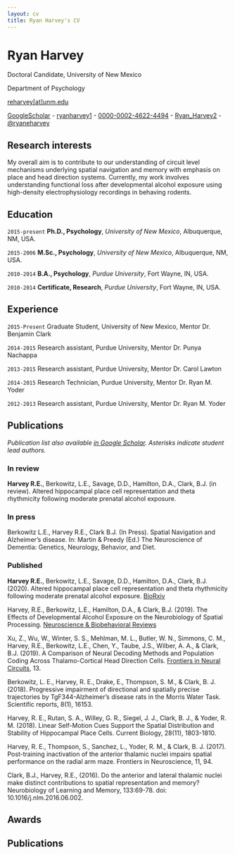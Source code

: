 ```yaml
---
layout: cv
title: Ryan Harvey's CV
---
```

# Ryan Harvey
Doctoral Candidate, University of New Mexico 

Department of Psychology

<a href="reharvey[at]unm.edu">reharvey[at]unm.edu</a>


<div id="webaddress">
  <a href="https://scholar.google.com/citations?user=3aAH9kEAAAAJ&hl=en"><i class="ai ai-google-scholar"></i> GoogleScholar</a> - 
  <a href="https://github.com/ryanharvey1"><i class="fab fa-github"></i> ryanharvey1</a> - 
  <a href="https://orcid.org/0000-0002-4622-4494"><i class="ai ai-orcid"></i> 0000-0002-4622-4494</a> - 
  <a href="https://www.researchgate.net/profile/Ryan_Harvey2"><i class="ai ai-researchgate"></i> Ryan_Harvey2</a> - 
  <a href="https://twitter.com/ryaneharvey"><i class="fab fa-twitter"></i> @ryaneharvey</a>
</div>


## Research interests

My overall aim is to contribute to our understanding of circuit level mechanisms underlying  spatial navigation and memory with emphasis on place and head direction systems. Currently, my work involves understanding functional loss after developmental alcohol exposure using high-density electrophysiology recordings in behaving rodents.


## Education

`2015-present`
**Ph.D., Psychology**, *University of New Mexico*, Albuquerque, NM, USA.

`2015-2006`
**M.Sc., Psychology**, *University of New Mexico*, Albuquerque, NM, USA.

`2010-2014`
**B.A., Psychology**, *Purdue University*, Fort Wayne, IN, USA.

`2010-2014`
**Certificate, Research**, *Purdue University*, Fort Wayne, IN, USA.

## Experience

`2015-Present`
Graduate Student, University of New Mexico, Mentor Dr. Benjamin Clark

`2014-2015`
Research assistant, Purdue University, Mentor Dr. Punya Nachappa

`2013-2015`
Research assistant, Purdue University, Mentor Dr. Carol Lawton

`2014-2015`
Research Technician, Purdue University, Mentor Dr. Ryan M. Yoder

`2012-2013`
Research assistant, Purdue University, Mentor Dr. Ryan M. Yoder


## Publications

*Publication list also available [in Google Scholar](https://scholar.google.fi/citations?user=FvYhWOAAAAAJ). Asterisks indicate student lead authors.*

### In review

**Harvey R.E.**, Berkowitz, L.E., Savage, D.D., Hamilton, D.A., Clark, B.J. (in review). Altered
hippocampal place cell representation and theta rhythmicity following moderate prenatal alcohol exposure. 

### In press
Berkowitz L.E., Harvey R.E., Clark B.J. (In Press). Spatial Navigation and Alzheimer’s disease. In:
Martin & Preedy (Ed.) The Neuroscience of Dementia: Genetics, Neurology, Behavior, and Diet.

### Published

**Harvey R.E.**, Berkowitz, L.E., Savage, D.D., Hamilton, D.A., Clark, B.J. (2020). Altered
hippocampal place cell representation and theta rhythmicity following moderate prenatal alcohol exposure. [BioRxiv](https://www.biorxiv.org/content/10.1101/2020.02.11.944173v1)

Harvey, R.E., Berkowitz, L.E., Hamilton, D.A., & Clark, B.J. (2019). The Effects of Developmental
Alcohol Exposure on the Neurobiology of Spatial Processing. [Neuroscience & Biobehavioral Reviews](https://www.sciencedirect.com/science/article/pii/S0149763419303276) 

Xu, Z., Wu, W., Winter, S. S., Mehlman, M. L., Butler, W. N., Simmons, C. M., Harvey, R.E.,
Berkowitz, L.E., Chen, Y., Taube, J.S., Wilber, A. A., & Clark, B.J. (2019). A Comparison of Neural Decoding Methods and Population Coding Across Thalamo-Cortical Head Direction Cells. [Frontiers in Neural Circuits](https://www.frontiersin.org/articles/10.3389/fncir.2019.00075/full), 13.

Berkowitz, L. E., Harvey, R. E., Drake, E., Thompson, S. M., & Clark, B. J. (2018). Progressive
impairment of directional and spatially precise trajectories by TgF344-Alzheimer’s disease rats in the Morris Water Task. Scientific reports, 8(1), 16153.

Harvey, R. E., Rutan, S. A., Willey, G. R., Siegel, J. J., Clark, B. J., & Yoder, R. M. (2018). Linear 
Self-Motion Cues Support the Spatial Distribution and Stability of Hippocampal Place Cells. Current Biology, 28(11), 1803-1810.

Harvey, R. E., Thompson, S., Sanchez, L., Yoder, R. M., & Clark, B. J. (2017). Post-training inactivation
of the anterior thalamic nuclei impairs spatial performance on the radial arm maze. Frontiers in Neuroscience, 11, 94.

Clark, B.J., Harvey, R.E., (2016). Do the anterior and lateral thalamic nuclei make distinct contributions
to spatial representation and memory? Neurobiology of Learning and Memory, 133:69-78. doi:
10.1016/j.nlm.2016.06.002.


## Awards


## Publications

<!-- A list is also available [online](https://scholar.google.com/citations?user=3aAH9kEAAAAJ&hl=en) -->





<!-- ### Footer

Last updated: Feb 2020 -->



